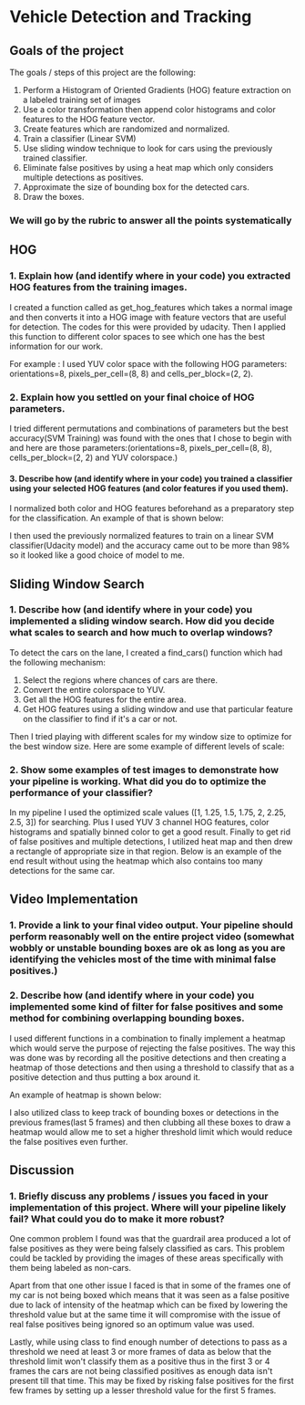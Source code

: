 # Vehicle Detection and Tracking

## Goals of the project
The goals / steps of this project are the following:

1. Perform a Histogram of Oriented Gradients (HOG) feature extraction on a labeled training set of images
2. Use a color transformation then append color histograms and color features to the HOG feature vector.
3. Create features which are randomized and normalized.
4. Train a classifier (Linear SVM)
5. Use sliding window technique to look for cars using the previously trained classifier.
6. Eliminate false positives by using a heat map which only considers multiple detections as positives.
7. Approximate the size of bounding box for the detected cars.
8. Draw the boxes.

### We will go by the rubric to answer all the points systematically

## HOG
### 1. Explain how (and identify where in your code) you extracted HOG features from the training images.

I created a function called as get_hog_features which takes a normal image and then converts it into a HOG image with feature vectors that are useful for detection. The codes for this were provided by udacity. Then I applied this function to different color spaces to see which one has the best information for our work.

For example : I used YUV color space with the following HOG parameters: orientations=8, pixels_per_cell=(8, 8) and cells_per_block=(2, 2).

### 2. Explain how you settled on your final choice of HOG parameters.
I tried different permutations and combinations of parameters but the best accuracy(SVM Training) was found with the ones that I chose to begin with and here are those parameters:(orientations=8, pixels_per_cell=(8, 8), cells_per_block=(2, 2) and YUV colorspace.)



#### 3. Describe how (and identify where in your code) you trained a classifier using your selected HOG features (and color features if you used them).
I normalized both color and HOG features beforehand as a preparatory step for the classification. An example of that is shown below:



I then used the previously normalized features to train on a linear SVM classifier(Udacity model) and the accuracy came out to be more than 98% so it looked like a good choice of model to me.

## Sliding Window Search


### 1. Describe how (and identify where in your code) you implemented a sliding window search. How did you decide what scales to search and how much to overlap windows?

To detect the cars on the lane, I created a find_cars() function which had the following mechanism:
1. Select the regions where chances of cars are there.
2. Convert the entire colorspace to YUV.
3. Get all the HOG features for the entire area.
4. Get HOG features using a sliding window and use that particular feature on the classifier to find if it's a car or not.

Then I tried playing with different scales for my window size to optimize for the best window size. Here are some example of different levels of scale:

### 2. Show some examples of test images to demonstrate how your pipeline is working. What did you do to optimize the performance of your classifier?

In my pipeline I used the optimized scale values ([1, 1.25, 1.5, 1.75, 2, 2.25, 2.5, 3]) for searching. Plus I used YUV 3 channel HOG features, color histograms and spatially binned color to get a good result.
Finally to get rid of false positives and multiple detections, I utilized heat map and then drew a rectangle of appropriate size in that region. Below is an example of the end result without using the heatmap which also contains too many detections for the same car.

## Video Implementation

### 1. Provide a link to your final video output. Your pipeline should perform reasonably well on the entire project video (somewhat wobbly or unstable bounding boxes are ok as long as you are identifying the vehicles most of the time with minimal false positives.)

### 2. Describe how (and identify where in your code) you implemented some kind of filter for false positives and some method for combining overlapping bounding boxes.

I used different functions in a combination to finally implement a heatmap which would serve the purpose of rejecting the false positives. The way this was done was by recording all the positive detections and then creating a heatmap of those detections and then using a threshold to classify that as a positive detection and thus putting a box around it.

An example of heatmap is shown below:


I also utilized class to keep track of bounding boxes or detections in the previous frames(last 5 frames) and then clubbing all these boxes to draw a heatmap would allow me to set a higher threshold limit which would reduce the false positives even further.

## Discussion

### 1. Briefly discuss any problems / issues you faced in your implementation of this project. Where will your pipeline likely fail? What could you do to make it more robust?

One common problem I found was that the guardrail area produced a lot of false positives as they were being falsely classified as cars. This problem could be tackled by providing the images of these areas specifically with them being labeled as non-cars.

Apart from that one other issue I faced is that in some of the frames one of my car is not being boxed which means that it was seen as a false positive due to lack of intensity of the heatmap which can be fixed by lowering the threshold value but at the same time it will compromise with the issue of real false positives being ignored so an optimum  value was used.

Lastly, while using class to find enough number of detections to pass as a threshold we need at least 3 or more frames of data as below that the threshold limit won't classify them as a positive thus in the first 3 or 4 frames the cars are not being classified positives as enough data isn't present till that time. This may be fixed by risking false positives for the first few frames by setting up a lesser threshold value for the first 5 frames.

